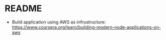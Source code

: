 # README

- Build application using AWS as infrustructure: https://www.coursera.org/learn/building-modern-node-applications-on-aws